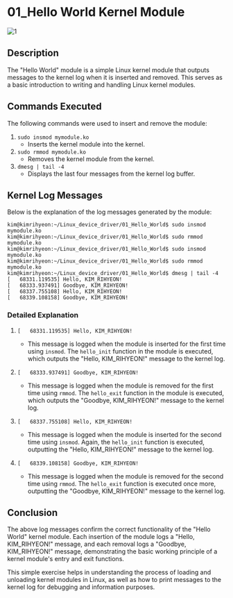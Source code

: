 
# 01_Hello World Kernel Module

![1](https://github.com/dlgus8648/Linux_device_driver/assets/139437162/02c3b332-f367-4a40-aed2-856e9a74cd56)

## Description
The "Hello World" module is a simple Linux kernel module that outputs messages to the kernel log when it is inserted and removed. This serves as a basic introduction to writing and handling Linux kernel modules.

## Commands Executed
The following commands were used to insert and remove the module:

1. `sudo insmod mymodule.ko`
   - Inserts the kernel module into the kernel.
2. `sudo rmmod mymodule.ko`
   - Removes the kernel module from the kernel.
3. `dmesg | tail -4`
   - Displays the last four messages from the kernel log buffer.

## Kernel Log Messages
Below is the explanation of the log messages generated by the module:

```
kim@kimrihyeon:~/Linux_device_driver/01_Hello_World$ sudo insmod mymodule.ko
kim@kimrihyeon:~/Linux_device_driver/01_Hello_World$ sudo rmmod mymodule.ko
kim@kimrihyeon:~/Linux_device_driver/01_Hello_World$ sudo insmod mymodule.ko
kim@kimrihyeon:~/Linux_device_driver/01_Hello_World$ sudo rmmod mymodule.ko
kim@kimrihyeon:~/Linux_device_driver/01_Hello_World$ dmesg | tail -4
[   68331.119535] Hello, KIM_RIHYEON!
[   68333.937491] Goodbye, KIM_RIHYEON!
[   68337.755108] Hello, KIM_RIHYEON!
[   68339.108158] Goodbye, KIM_RIHYEON!
```

### Detailed Explanation
1. `[   68331.119535] Hello, KIM_RIHYEON!`
   - This message is logged when the module is inserted for the first time using `insmod`. The `hello_init` function in the module is executed, which outputs the "Hello, KIM_RIHYEON!" message to the kernel log.
   
2. `[   68333.937491] Goodbye, KIM_RIHYEON!`
   - This message is logged when the module is removed for the first time using `rmmod`. The `hello_exit` function in the module is executed, which outputs the "Goodbye, KIM_RIHYEON!" message to the kernel log.
   
3. `[   68337.755108] Hello, KIM_RIHYEON!`
   - This message is logged when the module is inserted for the second time using `insmod`. Again, the `hello_init` function is executed, outputting the "Hello, KIM_RIHYEON!" message to the kernel log.
   
4. `[   68339.108158] Goodbye, KIM_RIHYEON!`
   - This message is logged when the module is removed for the second time using `rmmod`. The `hello_exit` function is executed once more, outputting the "Goodbye, KIM_RIHYEON!" message to the kernel log.

## Conclusion
The above log messages confirm the correct functionality of the "Hello World" kernel module. Each insertion of the module logs a "Hello, KIM_RIHYEON!" message, and each removal logs a "Goodbye, KIM_RIHYEON!" message, demonstrating the basic working principle of a kernel module's entry and exit functions.

This simple exercise helps in understanding the process of loading and unloading kernel modules in Linux, as well as how to print messages to the kernel log for debugging and information purposes.

